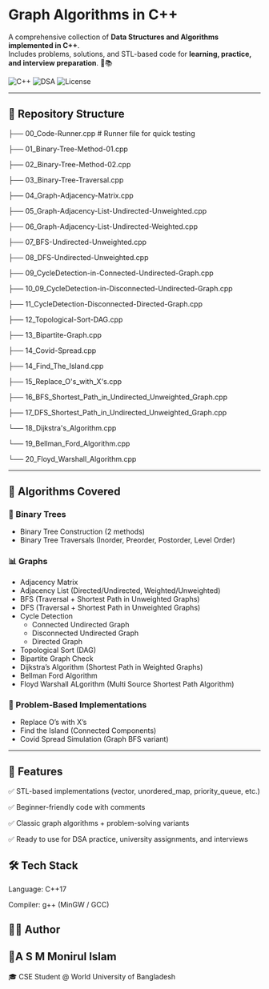 # Graph Algorithms in C++

A comprehensive collection of **Data Structures and Algorithms implemented in C++**.  
Includes problems, solutions, and STL-based code for **learning, practice, and interview preparation**. 🚀📚  

![C++](https://img.shields.io/badge/Language-C++17-blue.svg)
![DSA](https://img.shields.io/badge/Topic-Graph%20Algorithms-green.svg)
![License](https://img.shields.io/badge/License-MIT-orange.svg)

---

## 📂 Repository Structure

├── 00_Code-Runner.cpp # Runner file for quick testing

├── 01_Binary-Tree-Method-01.cpp

├── 02_Binary-Tree-Method-02.cpp

├── 03_Binary-Tree-Traversal.cpp

├── 04_Graph-Adjacency-Matrix.cpp

├── 05_Graph-Adjacency-List-Undirected-Unweighted.cpp

├── 06_Graph-Adjacency-List-Undirected-Weighted.cpp

├── 07_BFS-Undirected-Unweighted.cpp

├── 08_DFS-Undirected-Unweighted.cpp

├── 09_CycleDetection-in-Connected-Undirected-Graph.cpp

├── 10_09_CycleDetection-in-Disconnected-Undirected-Graph.cpp

├── 11_CycleDetection-Disconnected-Directed-Graph.cpp

├── 12_Topological-Sort-DAG.cpp

├── 13_Bipartite-Graph.cpp

├── 14_Covid-Spread.cpp

├── 14_Find_The_Island.cpp

├── 15_Replace_O's_with_X's.cpp

├── 16_BFS_Shortest_Path_in_Undirected_Unweighted_Graph.cpp

├── 17_DFS_Shortest_Path_in_Undirected_Unweighted_Graph.cpp

└── 18_Dijkstra's_Algorithm.cpp

└── 19_Bellman_Ford_Algorithm.cpp

└── 20_Floyd_Warshall_Algorithm.cpp

---

## 📑 Algorithms Covered

### 🌳 Binary Trees
- Binary Tree Construction (2 methods)  
- Binary Tree Traversals (Inorder, Preorder, Postorder, Level Order)  

### 📊 Graphs
- Adjacency Matrix  
- Adjacency List (Directed/Undirected, Weighted/Unweighted)  
- BFS (Traversal + Shortest Path in Unweighted Graphs)  
- DFS (Traversal + Shortest Path in Unweighted Graphs)  
- Cycle Detection  
  - Connected Undirected Graph  
  - Disconnected Undirected Graph  
  - Directed Graph  
- Topological Sort (DAG)  
- Bipartite Graph Check  
- Dijkstra’s Algorithm (Shortest Path in Weighted Graphs)
- Bellman Ford Algorithm
- Floyd Warshall ALgorithm (Multi Source Shortest Path Algorithm)

### 🧩 Problem-Based Implementations
- Replace O’s with X’s  
- Find the Island (Connected Components)  
- Covid Spread Simulation (Graph BFS variant)  

---

## 📌 Features

✅ STL-based implementations (vector, unordered_map, priority_queue, etc.)

✅ Beginner-friendly code with comments

✅ Classic graph algorithms + problem-solving variants

✅ Ready to use for DSA practice, university assignments, and interviews


## 🛠️ Tech Stack

Language: C++17

Compiler: g++ (MinGW / GCC)


## 🧑‍💻 Author

## 👤A S M Monirul Islam

🎓 CSE Student @ World University of Bangladesh
